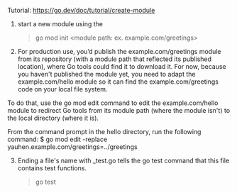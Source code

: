 Tutorial: https://go.dev/doc/tutorial/create-module

1. start a new module using the
    >go mod init <module path: ex. example.com/greetings> 

2. For production use, you’d publish the example.com/greetings module from its repository (with a module path that reflected its published location), where Go tools could find it to download it. For now, because you haven't published the module yet, you need to adapt the example.com/hello module so it can find the example.com/greetings code on your local file system.

To do that, use the go mod edit command to edit the example.com/hello module to redirect Go tools from its module path (where the module isn't) to the local directory (where it is).

From the command prompt in the hello directory, run the following command:
$ go mod edit -replace yauhen.example.com/greetings=../greetings

3. Ending a file's name with _test.go tells the go test command that this file contains test functions.
   >go test

